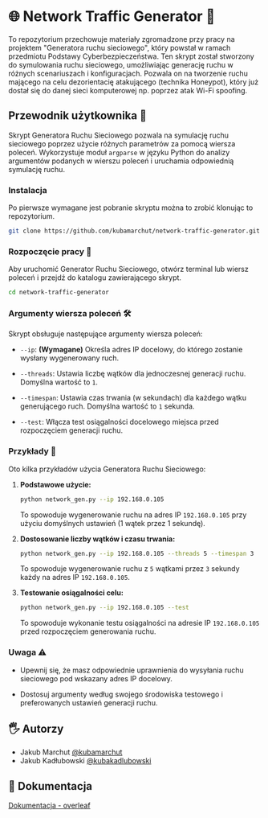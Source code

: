 # 🌐 Network Traffic Generator 🚦

To repozytorium przechowuje materiały zgromadzone przy pracy na projektem "Generatora ruchu sieciowego", który powstał w ramach przedmiotu Podstawy Cyberbezpieczeństwa. Ten skrypt został stworzony do symulowania ruchu sieciowego, umożliwiając generację ruchu w różnych scenariuszach i konfiguracjach. Pozwala on na tworzenie ruchu mającego na celu dezorientacię atakującego (technika Honeypot), który już dostał się do danej sieci komputerowej np. poprzez atak Wi-Fi spoofing.

## Przewodnik użytkownika 🚀

Skrypt Generatora Ruchu Sieciowego pozwala na symulację ruchu sieciowego poprzez użycie różnych parametrów za pomocą wiersza poleceń. Wykorzystuje moduł `argparse` w języku Python do analizy argumentów podanych w wierszu poleceń i uruchamia odpowiednią symulację ruchu.

### Instalacja

Po pierwsze wymagane jest pobranie skryptu można to zrobić klonując to repozytorium.

```bash
git clone https://github.com/kubamarchut/network-traffic-generator.git
```

### Rozpoczęcie pracy 🎉

Aby uruchomić Generator Ruchu Sieciowego, otwórz terminal lub wiersz poleceń i przejdź do katalogu zawierającego skrypt.

```bash
cd network-traffic-generator
```

### Argumenty wiersza poleceń 🛠️

Skrypt obsługuje następujące argumenty wiersza poleceń:

- `--ip`: **(Wymagane)** Określa adres IP docelowy, do którego zostanie wysłany wygenerowany ruch.

- `--threads`: Ustawia liczbę wątków dla jednoczesnej generacji ruchu. Domyślna wartość to `1`.

- `--timespan`: Ustawia czas trwania (w sekundach) dla każdego wątku generującego ruch. Domyślna wartość to `1` sekunda.

- `--test`: Włącza test osiągalności docelowego miejsca przed rozpoczęciem generacji ruchu.

### Przykłady 📝

Oto kilka przykładów użycia Generatora Ruchu Sieciowego:

1. **Podstawowe użycie:**
   ```bash
   python network_gen.py --ip 192.168.0.105
   ```
   To spowoduje wygenerowanie ruchu na adres IP `192.168.0.105` przy użyciu domyślnych ustawień (1 wątek przez 1 sekundę).

2. **Dostosowanie liczby wątków i czasu trwania:**
   ```bash
   python network_gen.py --ip 192.168.0.105 --threads 5 --timespan 3
   ```
   To spowoduje wygenerowanie ruchu z `5` wątkami przez `3` sekundy każdy na adres IP `192.168.0.105`.

3. **Testowanie osiągalności celu:**
   ```bash
   python network_gen.py --ip 192.168.0.105 --test
   ```
   To spowoduje wykonanie testu osiągalności na adresie IP `192.168.0.105` przed rozpoczęciem generowania ruchu.

### Uwaga ⚠️

- Upewnij się, że masz odpowiednie uprawnienia do wysyłania ruchu sieciowego pod wskazany adres IP docelowy.

- Dostosuj argumenty według swojego środowiska testowego i preferowanych ustawień generacji ruchu.

## 🖐️ Autorzy

- Jakub Marchut [@kubamarchut](https://www.github.com/kubamarchut)
- Jakub Kadłubowski [@kubakadlubowski](https://www.github.com/kadlub)

## 📃 Dokumentacja

[Dokumentacja - overleaf]()